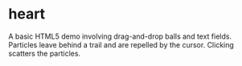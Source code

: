 heart
=========
A basic HTML5 <canvas> demo involving drag-and-drop balls and text fields. Particles leave behind a trail and are repelled by the cursor. Clicking scatters the particles.
